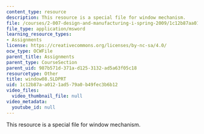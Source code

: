 ```yaml
---
content_type: resource
description: This resource is a special file for window mechanism.
file: /courses/2-007-design-and-manufacturing-i-spring-2009/1c12b87aa0121ad579a0b49fec3b6b12_window08.SLDPRT
file_type: application/msword
learning_resource_types:
- Assignments
license: https://creativecommons.org/licenses/by-nc-sa/4.0/
ocw_type: OCWFile
parent_title: Assignments
parent_type: CourseSection
parent_uid: 987b571d-371a-d125-3132-ad5a63f05c18
resourcetype: Other
title: window08.SLDPRT
uid: 1c12b87a-a012-1ad5-79a0-b49fec3b6b12
video_files:
  video_thumbnail_file: null
video_metadata:
  youtube_id: null
---
```

This resource is a special file for window mechanism.